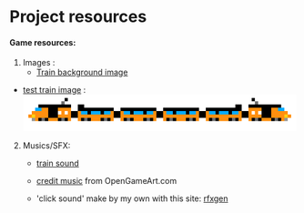

# Project resources



#### Game resources:
1) Images :
    - [Train background image](https://www.bing.com/images/search?view=detailV2&ccid=o508e3c4&id=6D5BFB0F04FFF1FB83F4580730AE425E7BE9323E&thid=OIP.o508e3c4tJDuwDdfaQpkHgHaEK&mediaurl=https%3a%2f%2fart.pixilart.com%2fbba301e5b65fa5e.gif&cdnurl=https%3a%2f%2fth.bing.com%2fth%2fid%2fR.a39d3c7b7738b490eec0375f690a641e%3frik%3dPjLpe15CrjAHWA%26pid%3dImgRaw%26r%3d0&exph=576&expw=1024&q=train+pixel+art&simid=608022642125132534&FORM=IRPRST&ck=F715C2A8934E9CC9B3002E1FB3C31692&selectedIndex=18)

-    [test train image](http://pixelartmaker.com/art/e3f9d867cfc9216) : ![train pixel test](./assets/Images/train_pixel_test.png)


2) Musics/SFX:
    - [train sound](https://mixkit.co/free-sound-effects/train/) 


    - [credit music](https://opengameart.org/content/menu-music) from OpenGameArt.com


    - 'click sound' make by my own with this site: [rfxgen](https://raylibtech.itch.io/rfxgen)




